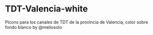 # TDT-Valencia-white
Picons para los canales de TDT de la provincia de Valencia, color sobre fondo blanco by @meliosolo
